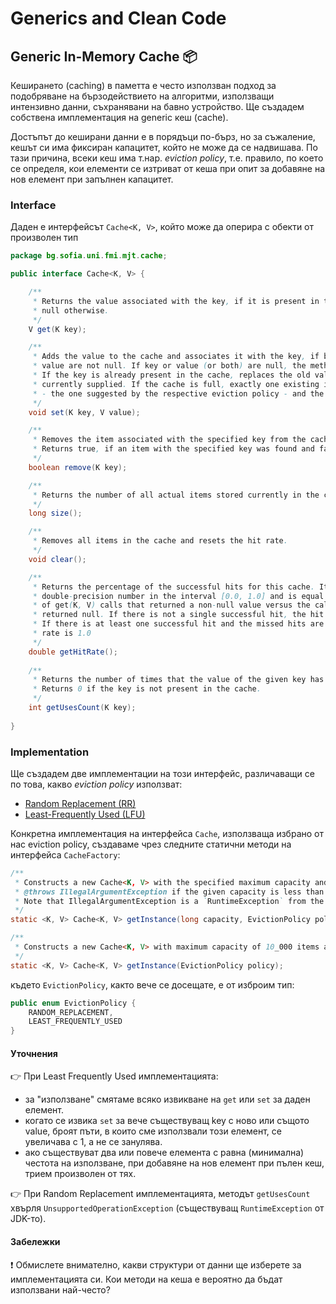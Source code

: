 # Generics and Clean Code

## Generic In-Memory Cache :package:

Кеширането (caching) в паметта е често използван подход за подобряване на бързодействието на алгоритми, използващи интензивно данни, съхранявани на бавно устройство.
Ще създадем собствена имплементация на generic кеш (cache).

Достъпът до кеширани данни е в порядъци по-бърз, но за съжаление, кешът си има фиксиран капацитет, който не може да се надвишава. По тази причина, всеки кеш има т.нар. *eviction policy*, т.е. правило, по което се определя, кои елементи се изтриват от кеша при опит за добавяне на нов елемент при запълнен капацитет.

### Interface

Даден е интерфейсът `Cache<K, V>`, който може да оперира с обекти от произволен тип

```java
package bg.sofia.uni.fmi.mjt.cache;

public interface Cache<K, V> {

    /**
     * Returns the value associated with the key, if it is present in the cache, or
     * null otherwise.
     */
    V get(K key);

    /**
     * Adds the value to the cache and associates it with the key, if both key and
     * value are not null. If key or value (or both) are null, the method does nothing.
     * If the key is already present in the cache, replaces the old value with the
     * currently supplied. If the cache is full, exactly one existing item is removed
     * - the one suggested by the respective eviction policy - and the new key-value pair is added
     */
    void set(K key, V value);

    /**
     * Removes the item associated with the specified key from the cache.
     * Returns true, if an item with the specified key was found and false otherwise.
     */
    boolean remove(K key);

    /**
     * Returns the number of all actual items stored currently in the cache.
     */
    long size();

    /**
     * Removes all items in the cache and resets the hit rate.
     */
    void clear();

    /**
     * Returns the percentage of the successful hits for this cache. It is a
     * double-precision number in the interval [0.0, 1.0] and is equal to the ratio
     * of get(K, V) calls that returned a non-null value versus the calls that
     * returned null. If there is not a single successful hit, the hit rate is 0.0.
     * If there is at least one successful hit and the missed hits are zero, the hit
     * rate is 1.0
     */
    double getHitRate();
    
    /**
     * Returns the number of times that the value of the given key has been accessed.
     * Returns 0 if the key is not present in the cache.
     */
    int getUsesCount(K key);
    
}
```

### Implementation

Ще създадем две имплементации на този интерфейс, различаващи се по това, какво *eviction policy* използват:

- [Random Replacement (RR)](https://en.wikipedia.org/wiki/Cache_replacement_policies#Random_replacement_(RR))
- [Least-Frequently Used (LFU)](https://en.wikipedia.org/wiki/Cache_replacement_policies#Least-frequently_used_(LFU))

Конкретна имплементация на интерфейса `Cache`, използваща избрано от нас eviction policy, създаваме чрез следните статични методи на интерфейса `CacheFactory`:

```java
/**
 * Constructs a new Cache<K, V> with the specified maximum capacity and eviction policy
 * @throws IllegalArgumentException if the given capacity is less than or equal to zero.
 * Note that IllegalArgumentException is a `RuntimeException` from the JDK
 */
static <K, V> Cache<K, V> getInstance(long capacity, EvictionPolicy policy);

/**
 * Constructs a new Cache<K, V> with maximum capacity of 10_000 items and the specified eviction policy 
 */
static <K, V> Cache<K, V> getInstance(EvictionPolicy policy); 
```

където `EvictionPolicy`, както вече се досещате, е от изброим тип:

```java
public enum EvictionPolicy {
    RANDOM_REPLACEMENT,
    LEAST_FREQUENTLY_USED
}
```

#### Уточнения

:point_right: При Least Frequently Used имплементацията:
- за "използване" смятаме всяко извикване на `get` или `set` за даден елемент.
- когато се извика `set` за вече съществуващ key с ново или същото value, броят пъти, в които сме използвали този елемент, се увеличава с 1, а не се занулява.
- ако съществуват два или повече елемента с равна (минимална) честота на използване, при добавяне на нов елемент при пълен кеш, трием произволен от тях.

:point_right: При Random Replacement имплементацията, методът `getUsesCount` хвърля `UnsupportedOperationException` (съществуващ `RuntimeException` от JDK-то).

#### Забележки

:exclamation: Обмислете внимателно, какви структури от данни ще изберете за имплементацията си. Кои методи на кеша е вероятно да бъдат използвани най-често?
